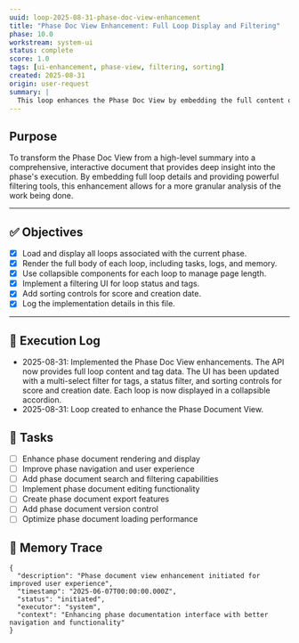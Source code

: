 ```yaml
---
uuid: loop-2025-08-31-phase-doc-view-enhancement
title: "Phase Doc View Enhancement: Full Loop Display and Filtering"
phase: 10.0
workstream: system-ui
status: complete
score: 1.0
tags: [ui-enhancement, phase-view, filtering, sorting]
created: 2025-08-31
origin: user-request
summary: |
  This loop enhances the Phase Doc View by embedding the full content of all associated loops directly within the page. It also adds robust filtering and sorting controls to allow users to dynamically organize the displayed loops by status, tags, score, or date.
---
```


## Purpose

To transform the Phase Doc View from a high-level summary into a comprehensive, interactive document that provides deep insight into the phase's execution. By embedding full loop details and providing powerful filtering tools, this enhancement allows for a more granular analysis of the work being done.

---

## ✅ Objectives

- [x] Load and display all loops associated with the current phase.
- [x] Render the full body of each loop, including tasks, logs, and memory.
- [x] Use collapsible components for each loop to manage page length.
- [x] Implement a filtering UI for loop status and tags.
- [x] Add sorting controls for score and creation date.
- [x] Log the implementation details in this file.

---

## 🧾 Execution Log

- 2025-08-31: Implemented the Phase Doc View enhancements. The API now provides full loop content and tag data. The UI has been updated with a multi-select filter for tags, a status filter, and sorting controls for score and creation date. Each loop is now displayed in a collapsible accordion.
- 2025-08-31: Loop created to enhance the Phase Document View.

## 🔧 Tasks

- [ ] Enhance phase document rendering and display
- [ ] Improve phase navigation and user experience
- [ ] Add phase document search and filtering capabilities
- [ ] Implement phase document editing functionality
- [ ] Create phase document export features
- [ ] Add phase document version control
- [ ] Optimize phase document loading performance

## 🧠 Memory Trace

```json:memory
{
  "description": "Phase document view enhancement initiated for improved user experience",
  "timestamp": "2025-06-07T00:00:00.000Z",
  "status": "initiated",
  "executor": "system",
  "context": "Enhancing phase documentation interface with better navigation and functionality"
}
``` 